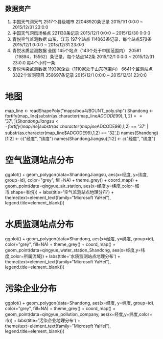 ## 数据资产
1. 中国天气网天气	2517个县级城市	22048920条记录	2015/1/1 0:0:0 ~ 2015/12/31 23:0:0
2. 中国天气网风场格点	221130条记录	2015/12/1 0:0:0 ~ 2015/12/30 0:0:0
3. 青悦空气监测数据	山东、江苏	197个站点	114063条记录，每个站点579条	2015/12/1 0:0:0 ~ 2015/12/31 23:0:0	
4. 青悦水质监测数据	全国	145个站点（143个处于中国范围内）	20581（19894，15562）条记录，每个站点142条	2015/12/1 0:0:0 ~ 2015/12/31 23:0:0	每4个小时一条
4. 青悦污染监测数据	1193家企业（1110家处于山东范围内）	6641个监测站点	3322个监测项目	356697条记录	2015/12/1 0:0:0 ~ 2015/12/31 23:0:0

# 地图
map_line <- readShapePoly("maps/bou4/BOUNT_poly.shp")
Shandong <- fortify(map_line[substr(as.character(map_line$ADCODE99),1,2) == '37',])
ShandongJiangsu <- fortify(map_line[substr(as.character(map_line$ADCODE99),1,2) == '37' | substr(as.character(map_line$ADCODE99),1,2) == '32',])
names(Shandong)[1:2] <- c("经度", "纬度")
names(ShandongJiangsu)[1:2] <- c("经度", "纬度")
# 空气监测站点分布
ggplot() + geom_polygon(data=ShandongJiangsu, aes(x=经度, y=纬度, group=id), color="grey", fill=NA) + theme_grey() + coord_map() + geom_point(data=qingyue_air_station, aes(x=经度,y=纬度,color=城市,shape=省份)) + labs(title='空气监测站点地理分布') + theme(text=element_text(family="Microsoft YaHei"), legend.title=element_blank())
# 水质监测站点分布
ggplot() + geom_polygon(data=Shandong, aes(x=经度, y=纬度, group=id), color="grey", fill=NA) + theme_grey() + coord_map() + geom_point(data=qingyue_water_station_Shandong, aes(x=经度,y=纬度,color=所属流域)) + labs(title='水质监测站点地理分布') + theme(text=element_text(family="Microsoft YaHei"), legend.title=element_blank())
# 污染企业分布
ggplot() + geom_polygon(data=Shandong, aes(x=经度, y=纬度, group=id), color="grey", fill=NA) + theme_grey() + coord_map() + geom_point(data=qingyue_pollution_company, aes(x=经度,y=纬度,color=市)) + labs(title='污染企业地理分布') + theme(text=element_text(family="Microsoft YaHei"), legend.title=element_blank())